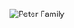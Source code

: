 ![Peter Family](https://mdn.alipayobjects.com/huamei_j8gzmo/afts/img/A*HNxrTLILmrsAAAAAAAAAAAAADrPSAQ/original)
